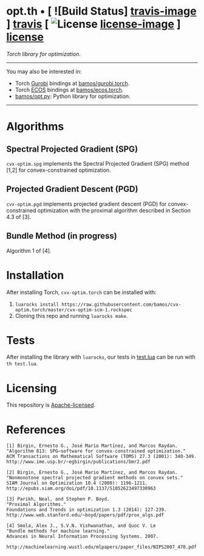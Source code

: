 # opt.th • [ ![Build Status] [travis-image] ] [travis] [ ![License] [license-image] ] [license]

*Torch library for optimization.*

[travis-image]: https://travis-ci.org/bamos/opt.th.png?branch=master
[travis]: http://travis-ci.org/bamos/opt.th

[license-image]: http://img.shields.io/badge/license-Apache--2-blue.svg?style=flat
[license]: LICENSE

---

You may also be interested in:
+ Torch [Gurobi](http://www.gurobi.com/) bindings at
  [bamos/gurobi.torch](https://github.com/bamos/gurobi.torch).
+ Torch [ECOS](https://github.com/embotech/ecos) bindings at
  [bamos/ecos.torch](https://github.com/bamos/ecos.torch).
+ [bamos/opt.py](https://github.com/bamos/opt.py):
  Python library for optimization.

---

# Algorithms

## Spectral Projected Gradient (SPG)

`cvx-optim.spg` implements the Spectral Projected Gradient (SPG)
method [1,2] for convex-constrained optimization.

## Projected Gradient Descent (PGD)

`cvx-optim.pgd` implements projected gradient descent (PGD) for
convex-constrained optimization with the proximal algorithm
described in Section 4.3 of [3].

## Bundle Method (in progress)

Algorithm 1 of [4].

# Installation

After installing Torch, `cvx-optim.torch` can be installed with:

1. `luarocks install https://raw.githubusercontent.com/bamos/cvx-optim.torch/master/cvx-optim-scm-1.rockspec`
2. Cloning this repo and running `luarocks make`.

# Tests

After installing the library with `luarocks`, our tests in
[test.lua](https://github.com/bamos/cvx-optim.torch/blob/master/test.lua)
can be run with `th test.lua`.

# Licensing

This repository is
[Apache-licensed](https://github.com/bamos/cvx-optim.torch/blob/master/LICENSE).

# References

```
[1] Birgin, Ernesto G., José Mario Martínez, and Marcos Raydan.
"Algorithm 813: SPG—software for convex-constrained optimization."
ACM Transactions on Mathematical Software (TOMS) 27.3 (2001): 340-349.
http://www.ime.usp.br/~egbirgin/publications/bmr2.pdf

[2] Birgin, Ernesto G., José Mario Martínez, and Marcos Raydan.
"Nonmonotone spectral projected gradient methods on convex sets."
SIAM Journal on Optimization 10.4 (2000): 1196-1211.
http://epubs.siam.org/doi/pdf/10.1137/S1052623497330963

[3] Parikh, Neal, and Stephen P. Boyd.
"Proximal Algorithms."
Foundations and Trends in optimization 1.3 (2014): 127-239.
http://www.web.stanford.edu/~boyd/papers/pdf/prox_algs.pdf

[4] Smola, Alex J., S.V.N. Vishwanathan, and Quoc V. Le
"Bundle methods for machine learning."
Advances in Neural Information Processing Systems. 2007.

http://machinelearning.wustl.edu/mlpapers/paper_files/NIPS2007_470.pdf
```
